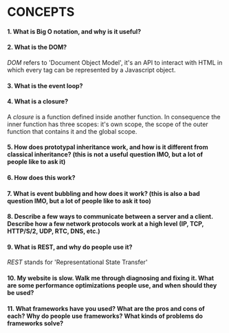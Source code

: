 # CONCEPTS

#### 1. What is Big O notation, and why is it useful?
#### 2. What is the DOM?
*DOM* refers to 'Document Object Model', it's an API to interact with HTML in which every tag can be represented by a Javascript object.

#### 3. What is the event loop?


#### 4. What is a closure?
A *closure* is a function defined inside another function. In consequence the inner function has three scopes: it's own scope, the scope of the outer function that contains it and the global scope.

#### 5. How does prototypal inheritance work, and how is it different from classical inheritance? (this is not a useful question IMO, but a lot of people like to ask it)
#### 6. How does this work?
#### 7. What is event bubbling and how does it work? (this is also a bad question IMO, but a lot of people like to ask it too)
#### 8. Describe a few ways to communicate between a server and a client. Describe how a few network protocols work at a high level (IP, TCP, HTTP/S/2, UDP, RTC, DNS, etc.)
#### 9. What is REST, and why do people use it?
*REST* stands for 'Representational State Transfer'

#### 10. My website is slow. Walk me through diagnosing and fixing it. What are some performance optimizations people use, and when should they be used?
#### 11. What frameworks have you used? What are the pros and cons of each? Why do people use frameworks? What kinds of problems do frameworks solve?
